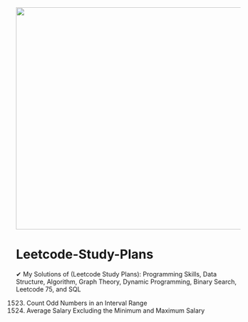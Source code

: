 <div algin="center">
  <img width=1000 height=500 src="https://user-images.githubusercontent.com/64151841/175795094-1bbfb3aa-40d4-4e49-8e04-9ab82892fb09.png">
</div>

# Leetcode-Study-Plans
✔ My Solutions of (Leetcode Study Plans): Programming Skills, Data Structure, Algorithm, Graph Theory, Dynamic Programming, Binary Search, Leetcode 75, and SQL

1523. Count Odd Numbers in an Interval Range
1491. Average Salary Excluding the Minimum and Maximum Salary
